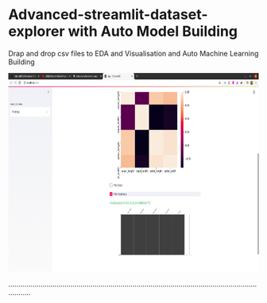 # Advanced-streamlit-dataset-explorer with Auto Model Building
Drap and drop csv files to EDA and Visualisation and Auto Machine Learning Building

<img src="screenshot-2.png" height="400" width="800">

.......................................................................................................................................
